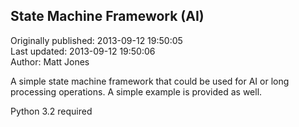 ## State Machine Framework (AI)  
Originally published: 2013-09-12 19:50:05  
Last updated: 2013-09-12 19:50:06  
Author: Matt Jones  
  
A simple state machine framework that could be used for AI or long processing operations.  A simple example is provided as well.

Python 3.2 required